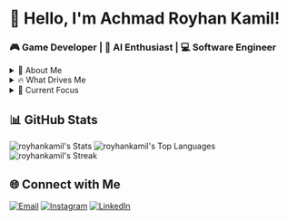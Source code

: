 # 👋 Hello, I'm Achmad Royhan Kamil!

### 🎮 Game Developer | 🤖 AI Enthusiast | 💻 Software Engineer

<details>
  <summary>🌟 About Me</summary>
  
  - 🎮 **Game Development**: Over two years of experience in developing games, from scratch and with various engines.
  - 🤖 **Artificial Intelligence**: Over a year of deep exploration in AI, working on projects from traditional machine learning to advanced deep learning.
  - 💻 **Software Engineering**: Strong foundation with a track record of leading successful projects, including the Air Force Lunc game and school development initiatives.

</details>

<details>
  <summary>🔥 What Drives Me</summary>
  
  Passionate about blending technology with creativity, I thrive on designing innovative game mechanics, experimenting with AI, and leading teams. I believe the best solutions come from diverse perspectives and pushing boundaries.

</details>

<details>
  <summary>🎯 Current Focus</summary>
  
  Currently, I’m exploring the exciting intersection of gaming and AI, constantly learning and building projects that merge these fields to create unique, intelligent, and engaging experiences.

</details>

## 📊 GitHub Stats

![royhankamil's Stats](https://github-readme-stats.vercel.app/api?username=royhankamil&theme=vue-dark&show_icons=true&hide_border=true&count_private=true)
![royhankamil's Top Languages](https://github-readme-stats.vercel.app/api/top-langs/?username=royhankamil&theme=vue-dark&show_icons=true&hide_border=true&layout=compact)
![royhankamil's Streak](https://github-readme-streak-stats.herokuapp.com/?user=royhankamil&theme=vue-dark&hide_border=true)

## 🌐 Connect with Me

[![Email](https://img.shields.io/badge/Email-D14836?style=for-the-badge&logo=gmail&logoColor=white)](mailto:royhan1125@gmail.com)
[![Instagram](https://img.shields.io/badge/Instagram-E4405F?style=for-the-badge&logo=instagram&logoColor=white)](https://www.instagram.com/aroyyyka/)
[![LinkedIn](https://img.shields.io/badge/LinkedIn-0077B5?style=for-the-badge&logo=linkedin&logoColor=white)](https://www.linkedin.com/in/achmad-royhan-kamil/)
